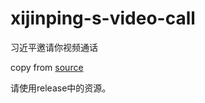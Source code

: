 # xijinping-s-video-call
习近平邀请你视频通话

copy from [source](https://h5.cctvnews.cctv.com/szdh2023/index.html)

请使用release中的资源。

